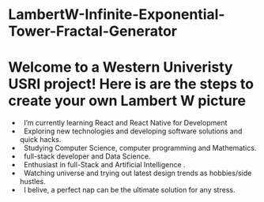 # LambertW-Infinite-Exponential-Tower-Fractal-Generator
<h1> Welcome to a Western Univeristy USRI project! Here is are the steps to create your own Lambert W picture </h1>

- &nbsp; I’m currently learning React and React Native for Development
- &nbsp; Exploring new technologies and developing software solutions and quick hacks.
- &nbsp; Studying Computer Science, computer programming and Mathematics.
- &nbsp; full-stack developer and Data Science.
- &nbsp; Enthusiast in full-Stack and Artificial Intelligence .
- &nbsp; Watching universe and trying out latest design trends as hobbies/side hustles.
- &nbsp; I belive, a perfect nap can be the ultimate solution for any stress. 

